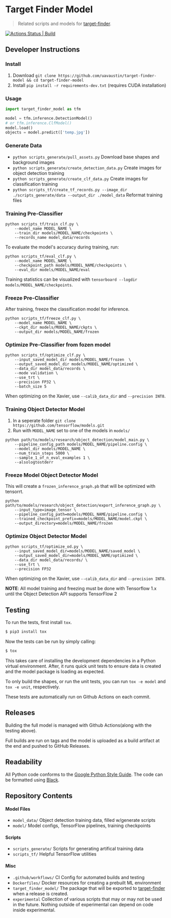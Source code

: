 # Target Finder Model

> Related scripts and models for [target-finder](https://github.com/uavaustin/target-finder).

[![Actions Status | Build](https://github.com/uavaustin/target-finder-model/workflows/build/badge.svg)](https://github.com/uavaustin/target-finder-model/actions)

## Developer Instructions

### Install
1. Download `git clone https://github.com/uavaustin/target-finder-model && cd target-finder-model`
2. Install `pip install -r requirements-dev.txt` (requires CUDA installation)

### Usage

```python
import target_finder_model as tfm

model = tfm.inference.DetectionModel()
# or tfm.inference.ClfModel()
model.load()
objects = model.predict(['temp.jpg'])
```
### Generate Data
* `python scripts_generate/pull_assets.py` Download base shapes and background images
* `python scripts_generate/create_detection_data.py` Create images for object detection training 
* `python scripts_generate/create_clf_data.py` Create images for classification training 
* `python scripts_tf/create_tf_records.py --image_dir ./scripts_generate/data --output_dir ./model_data` Reformat training files

### Training Pre-Classifier
```
python scripts_tf/train_clf.py \
    --model_name MODEL_NAME \
    --train_dir models/MODEL_NAME/checkpoints \
    --records_name model_data/records
```
To evaluate the model's accuracy during training, run:
```
python scripts_tf/eval_clf.py \ 
    --model_name MODEL_NAME \
    --checkpoint_path models/MODEL_NAME/checkpoints \
    --eval_dir models/MODEL_NAME/eval
```
Training statistics can be visualized with `tensorboard --logdir models/MODEL_NAME/checkpoints`.

### Freeze Pre-Classifier 
After training, freeze the classification model for inference.
```
python scripts_tf/freeze_clf.py \
    --model_name MODEL_NAME \
    --ckpt_dir models/MODEL_NAME/ckpts \
    --output_dir models/MODEL_NAME/frozen 
```

### Optimize Pre-Classifier from fozen model
```
python scripts_tf/optimize_clf.py \
    --input_saved_model_dir models/MODEL_NAME/frozen  \
    --output_saved_model_dir models/MODEL_NAME/optimized \
    --data_dir model_data/records \
    --mode validation \
    --use_trt \
    --precision FP32 \
    --batch_size 5
```

When optimizing on the Xavier, use `--calib_data_dir` and `--precision INT8`.

### Training Object Detector Model

1. In a seperate folder `git clone https://github.com/tensorflow/models.git`
2. Run with `MODEL_NAME` set to one of the models in `models/`
```
python path/to/models/research/object_detection/model_main.py \
    --pipeline_config_path models/MODEL_NAME/pipeline.config \
    --model_dir models/MODEL_NAME \
    --num_train_steps 5000 \
    --sample_1_of_n_eval_examples 1 \
    --alsologtostderr
```
### Freeze Model Object Detector Model
This will create a `frozen_inference_graph.pb` that will be optimized with tensorrt.
```
python path/to/models/research/object_detection/export_inference_graph.py \
    --input_type=image_tensor \
    --pipeline_config_path=models/MODEL_NAME/pipeline.config \
    --trained_checkpoint_prefix=models/MODEL_NAME/model.ckpt \
    --output_directory=models/MODEL_NAME/frozen
```
### Optimize Object Detector Model
```
python scripts_tf/optimize_od.py \
    --input_saved_model_dir=models/MODEL_NAME/saved_model \
    --output_saved_model_dir=models/MODEL_NAME/optimized \
    --data_dir model_data/records/ \
    --use_trt \
    --precision FP32
```
When optimizing on the Xavier, use `--calib_data_dir` and `--precision INT8`.

**NOTE**: All model training and freezing must be done with Tensorflow 1.x until the Object Detection API supports TensorFlow 2

## Testing

To run the tests, first install `tox`.

```sh
$ pip3 install tox
```

Now the tests can be run by simply calling:

```sh
$ tox
```

This takes care of installing the development dependencies in a Python virtual
environment. After, it runs quick unit tests to ensure data is created and the model
package is loading as expected.

To only build the shapes, or run the unit tests, you
can run `tox -e model` and `tox -e unit`, respectively.

These tests are automatically run on Github Actions on each commit.

## Releases

Building the full model is managed with Github Actions(along with the testing
above).

Full builds are run on tags and the model is uploaded as a build artifact at
the end and pushed to GitHub Releases.
## Readability 
All Python code conforms to the [Google Python Style Guide](http://google.github.io/styleguide/pyguide.html). The code can be formatted using [Black](https://black.readthedocs.io/en/stable/).

## Repository Contents

#### Model Files
* `model_data/` Object detection training data, filled w/generate scripts
* `model/` Model configs, TensorFlow pipelines, training checkpoints

#### Scripts
* `scripts_generate/` Scripts for generating artifical training data
* `scripts_tf/` Helpful TensorFlow utilities

#### Misc
* `.github/workflows/` CI Config for automated builds and testing
* `Dockerfiles/` Docker resources for creating a prebuilt ML environment
* `target_finder_model/` The package that will be exported to [target-finder](https://github.com/uavaustin/target-finder) when a release is created.
* `experimental` Collection of various scripts that may or may not be used in the future. Nothing outside of experimental can depend on code inside experimental.